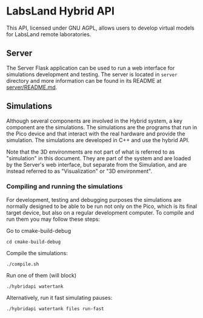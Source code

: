 # LabsLand Hybrid API

This API, licensed under GNU AGPL, allows users to develop virtual models for LabsLand remote laboratories.

## Server

The Server Flask application can be used to run a web interface for simulations development and testing.
The server is located in `server` directory and more information can be found in its README at [server/README.md](server/README.md).

## Simulations

Although several components are involved in the Hybrid system, a key component are the simulations.
The simulations are the programs that run in the Pico device and that interact with the real hardware and provide
the simulation. The simulations are developed in C++ and use the hybrid API.

Note that the 3D environments are not part of what is referred to as "simulation" in this document. They are part of the
system and are loaded by the Server's web interface, but separate from the Simulation, and are instead referred to as
"Visualization" or "3D environment".

### Compiling and running the simulations

For development, testing and debugging purposes the simulations are normally designed to be able to be run not only
on the Pico, which is its final target device, but also on a regular development computer. To compile and run them
you may follow these steps:

Go to cmake-build-debug
```
cd cmake-build-debug
```

Compile the simulations:
```
./compile.sh
```

Run one of them (will block)
```
./hybridapi watertank
```

Alternatively, run it fast simulating pauses:
```
./hybridapi watertank files run-fast
```

